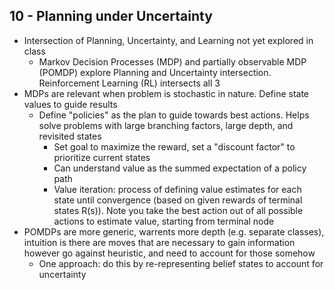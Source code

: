 ## 10 - Planning under Uncertainty
- Intersection of Planning, Uncertainty, and Learning not yet explored in class
	- Markov Decision Processes (MDP) and partially observable MDP (POMDP) explore Planning and Uncertainty intersection. Reinforcement Learning (RL) intersects all 3
- MDPs are relevant when problem is stochastic in nature. Define state values to guide results
	- Define "policies" as the plan to guide towards best actions. Helps solve problems with large branching factors, large depth, and revisited states
		- Set goal to maximize the reward, set a "discount factor" to prioritize current states
		- Can understand value as the summed expectation of a policy path
		- Value iteration: process of defining value estimates for each state until convergence (based on given rewards of terminal states R(s)). Note you take the best action out of all possible actions to estimate value, starting from terminal node
- POMDPs are more generic, warrents more depth (e.g. separate classes), intuition is there are moves that are necessary to gain information however go against heuristic, and need to account for those somehow
	- One approach: do this by re-representing belief states to account for uncertainty